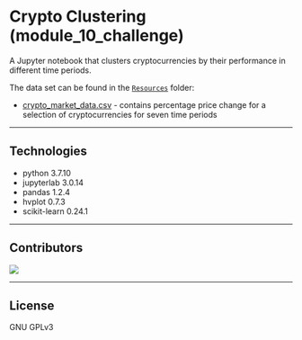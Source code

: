 # Crypto Clustering (module_10_challenge)

A Jupyter notebook that clusters cryptocurrencies by their performance in different time periods.

The data set can be found in the [`Resources`](Resources/) folder:

- [crypto_market_data.csv](Resources/crypto_market_data.csv) - contains percentage price change for a selection of cryptocurrencies for seven time periods

---

## Technologies

- python 3.7.10
- jupyterlab 3.0.14
- pandas 1.2.4
- hvplot 0.7.3
- scikit-learn 0.24.1

---

## Contributors

[![](https://github.com/woodedlawn.png?size=50)](https://github.com/woodedlawn)

---

## License

GNU GPLv3
